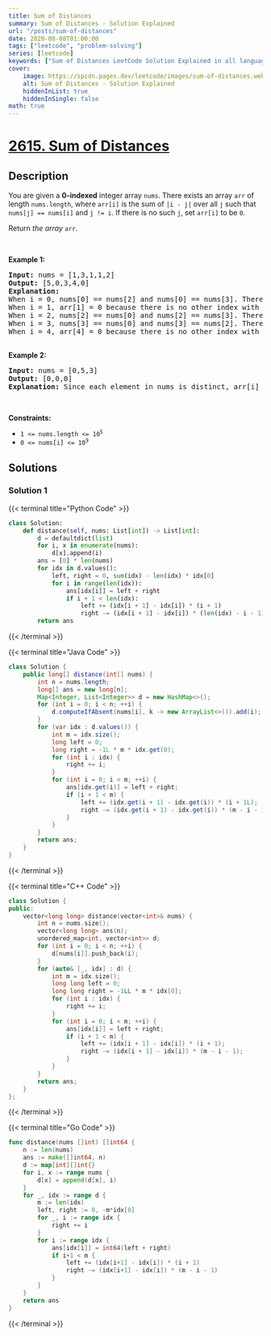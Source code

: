 ```yaml
---
title: Sum of Distances
summary: Sum of Distances - Solution Explained
url: "/posts/sum-of-distances"
date: 2020-08-08T01:00:00
tags: ["leetcode", "problem-solving"]
series: [leetcode]
keywords: ["Sum of Distances LeetCode Solution Explained in all languages", "2615", "leetcode question 2615", "Sum of Distances", "LeetCode", "leetcode solution in Python3 C++ Java Go PHP Ruby Swift TypeScript Rust C# JavaScript C", "GeeksforGeeks", "InterviewBit", "Coding Ninjas", "HackerRank", "HackerEarth", "CodeChef", "TopCoder", "AlgoExpert", "freeCodeCamp", "Codeforces", "GitHub", "AtCoder", "Samir Paul"]
cover:
    image: https://spcdn.pages.dev/leetcode/images/sum-of-distances.webp
    alt: Sum of Distances - Solution Explained
    hiddenInList: true
    hiddenInSingle: false
math: true
---
```



# [2615. Sum of Distances](https://leetcode.com/problems/sum-of-distances)


## Description

<p>You are given a <strong>0-indexed</strong> integer array <code>nums</code>. There exists an array <code>arr</code> of length <code>nums.length</code>, where <code>arr[i]</code> is the sum of <code>|i - j|</code> over all <code>j</code> such that <code>nums[j] == nums[i]</code> and <code>j != i</code>. If there is no such <code>j</code>, set <code>arr[i]</code> to be <code>0</code>.</p>

<p>Return <em>the array </em><code>arr</code><em>.</em></p>

<p>&nbsp;</p>
<p><strong class="example">Example 1:</strong></p>

<pre>
<strong>Input:</strong> nums = [1,3,1,1,2]
<strong>Output:</strong> [5,0,3,4,0]
<strong>Explanation:</strong> 
When i = 0, nums[0] == nums[2] and nums[0] == nums[3]. Therefore, arr[0] = |0 - 2| + |0 - 3| = 5. 
When i = 1, arr[1] = 0 because there is no other index with value 3.
When i = 2, nums[2] == nums[0] and nums[2] == nums[3]. Therefore, arr[2] = |2 - 0| + |2 - 3| = 3. 
When i = 3, nums[3] == nums[0] and nums[3] == nums[2]. Therefore, arr[3] = |3 - 0| + |3 - 2| = 4. 
When i = 4, arr[4] = 0 because there is no other index with value 2. 

</pre>

<p><strong class="example">Example 2:</strong></p>

<pre>
<strong>Input:</strong> nums = [0,5,3]
<strong>Output:</strong> [0,0,0]
<strong>Explanation:</strong> Since each element in nums is distinct, arr[i] = 0 for all i.
</pre>

<p>&nbsp;</p>
<p><strong>Constraints:</strong></p>

<ul>
	<li><code>1 &lt;= nums.length &lt;= 10<sup>5</sup></code></li>
	<li><code>0 &lt;= nums[i] &lt;= 10<sup>9</sup></code></li>
</ul>

## Solutions

### Solution 1

<!-- tabs:start -->

{{< terminal title="Python Code" >}}
```python
class Solution:
    def distance(self, nums: List[int]) -> List[int]:
        d = defaultdict(list)
        for i, x in enumerate(nums):
            d[x].append(i)
        ans = [0] * len(nums)
        for idx in d.values():
            left, right = 0, sum(idx) - len(idx) * idx[0]
            for i in range(len(idx)):
                ans[idx[i]] = left + right
                if i + 1 < len(idx):
                    left += (idx[i + 1] - idx[i]) * (i + 1)
                    right -= (idx[i + 1] - idx[i]) * (len(idx) - i - 1)
        return ans
```
{{< /terminal >}}

{{< terminal title="Java Code" >}}
```java
class Solution {
    public long[] distance(int[] nums) {
        int n = nums.length;
        long[] ans = new long[n];
        Map<Integer, List<Integer>> d = new HashMap<>();
        for (int i = 0; i < n; ++i) {
            d.computeIfAbsent(nums[i], k -> new ArrayList<>()).add(i);
        }
        for (var idx : d.values()) {
            int m = idx.size();
            long left = 0;
            long right = -1L * m * idx.get(0);
            for (int i : idx) {
                right += i;
            }
            for (int i = 0; i < m; ++i) {
                ans[idx.get(i)] = left + right;
                if (i + 1 < m) {
                    left += (idx.get(i + 1) - idx.get(i)) * (i + 1L);
                    right -= (idx.get(i + 1) - idx.get(i)) * (m - i - 1L);
                }
            }
        }
        return ans;
    }
}
```
{{< /terminal >}}

{{< terminal title="C++ Code" >}}
```cpp
class Solution {
public:
    vector<long long> distance(vector<int>& nums) {
        int n = nums.size();
        vector<long long> ans(n);
        unordered_map<int, vector<int>> d;
        for (int i = 0; i < n; ++i) {
            d[nums[i]].push_back(i);
        }
        for (auto& [_, idx] : d) {
            int m = idx.size();
            long long left = 0;
            long long right = -1LL * m * idx[0];
            for (int i : idx) {
                right += i;
            }
            for (int i = 0; i < m; ++i) {
                ans[idx[i]] = left + right;
                if (i + 1 < m) {
                    left += (idx[i + 1] - idx[i]) * (i + 1);
                    right -= (idx[i + 1] - idx[i]) * (m - i - 1);
                }
            }
        }
        return ans;
    }
};
```
{{< /terminal >}}

{{< terminal title="Go Code" >}}
```go
func distance(nums []int) []int64 {
	n := len(nums)
	ans := make([]int64, n)
	d := map[int][]int{}
	for i, x := range nums {
		d[x] = append(d[x], i)
	}
	for _, idx := range d {
		m := len(idx)
		left, right := 0, -m*idx[0]
		for _, i := range idx {
			right += i
		}
		for i := range idx {
			ans[idx[i]] = int64(left + right)
			if i+1 < m {
				left += (idx[i+1] - idx[i]) * (i + 1)
				right -= (idx[i+1] - idx[i]) * (m - i - 1)
			}
		}
	}
	return ans
}
```
{{< /terminal >}}

<!-- tabs:end -->

<!-- end -->
